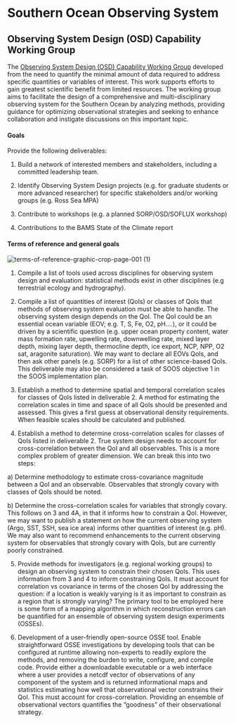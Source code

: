 # Southern Ocean Observing System

## Observing System Design (OSD) Capability Working Group

The [Observing System Design (OSD) Capability Working Group](https://www.soos.aq/activities/cwg/osd) developed from the need to quantify the minimal amount of data required to address specific quantities or variables of interest. This work supports efforts to gain greatest scientific benefit from limited resources. The working group  aims to facilitate the design of a comprehensive and multi-disciplinary observing system for the Southern Ocean by analyzing methods, providing guidance for optimizing observational strategies and seeking to enhance collaboration and instigate discussions on this important topic. 


#### Goals

Provide the following deliverables: 

1. Build a network of interested members and stakeholders, including a committed  leadership team.

2. Identify Observing System Design projects (e.g. for graduate students or more  advanced researcher) for specific stakeholders and/or working groups (e.g. Ross Sea MPA)

3. Contribute to workshops (e.g. a planned SORP/OSD/SOFLUX workshop)

4. Contributions to the BAMS State of the Climate report


#### Terms of reference and general goals

![terms-of-reference-graphic-crop-page-001 (1)](https://user-images.githubusercontent.com/11757453/188602631-eb8b39df-c1af-4c64-83bc-55d6b9572837.jpg)

1. Compile a list of tools used across disciplines for observing system design and evaluation: statistical methods exist in other disciplines (e.g terrestrial ecology and hydrography).

2. Compile a list of quantities of interest (QoIs) or classes of QoIs that methods of observing system evaluation must be able to handle. The observing system design depends on the QoI. The QoI could be an essential ocean variable (EOV; e.g. T, S, Fe, O2, pH….), or it could be driven by a scientific question (e.g. upper ocean property content, water mass formation rate, upwelling rate, downwelling rate, mixed layer depth, mixing layer depth, thermocline depth, ice export, NCP, NPP, O2 sat, aragonite saturation). We may want to declare all EOVs QoIs, and then ask other panels (e.g. SORP) for a list of other science-based QoIs. This deliverable may also be considered a task of SOOS objective 1 in the SOOS implementation plan.

3. Establish a method to determine spatial and temporal correlation scales for classes of QoIs listed in deliverable 2. A method for estimating the correlation scales in time and space of all QoIs should be presented and assessed. This gives a first guess at observational density requirements. When feasible scales should be calculated and published.

4. Establish a method to determine cross-correlation scales for classes of QoIs listed in deliverable 2. True system design needs to account for cross-correlation between the QoI and all observables. This is a more complex problem of greater dimension. We can break this into two steps:

a) Determine methodology to estimate cross-covariance magnitude between a QoI and an observable. Observables that strongly covary with classes of QoIs should be noted.

b) Determine the cross-correlation scales for variables that strongly covary. This follows on 3 and 4A, in that it informs how to constrain a QoI. However, we may want to publish a statement on how the current observing system (Argo, SST, SSH, sea ice area) informs other quantities of interest (e.g. pH). We may also want to recommend enhancements to the current observing system for observables that strongly covary with QoIs, but are currently poorly constrained.

5. Provide methods for investigators (e.g. regional working groups) to design an observing system to constrain their chosen QoIs. This uses information from 3 and 4 to inform constraining QoIs. It must account for correlation vs covariance in terms of the chosen QoI by addressing the question: if a location is weakly varying is it as important to constrain as a region that is strongly varying? The primary tool to be employed here is some form of a mapping algorithm in which reconstruction errors can be quantified for an ensemble of observing system design experiments (OSSEs).

6. Development of a user-friendly open-source OSSE tool. Enable straightforward OSSE investigations by developing tools that can be configured at runtime allowing non-experts to readily explore the methods, and removing the burden to write, configure, and compile code. Provide either a downloadable executable or a web interface where a user provides a netcdf vector of observations of any component of the system and is returned informational maps and statistics estimating how well that observational vector constrains their QoI. This must account for cross-correlation. Providing an ensemble of observational vectors quantifies the “goodness” of their observational strategy.
